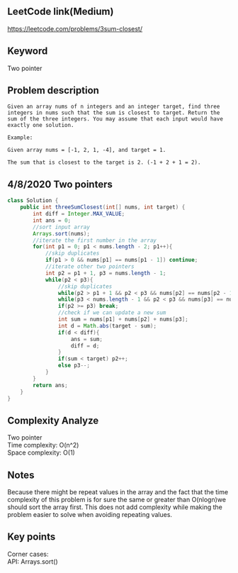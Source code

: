 ## LeetCode link(Medium)
https://leetcode.com/problems/3sum-closest/

## Keyword
Two pointer

## Problem description
```
Given an array nums of n integers and an integer target, find three integers in nums such that the sum is closest to target. Return the sum of the three integers. You may assume that each input would have exactly one solution.

Example:

Given array nums = [-1, 2, 1, -4], and target = 1.

The sum that is closest to the target is 2. (-1 + 2 + 1 = 2).
```
## 4/8/2020 Two pointers

```java
class Solution {
    public int threeSumClosest(int[] nums, int target) {
        int diff = Integer.MAX_VALUE;
        int ans = 0;
        //sort input array
        Arrays.sort(nums);
        //iterate the first number in the array
        for(int p1 = 0; p1 < nums.length - 2; p1++){
            //skip duplicates
            if(p1 > 0 && nums[p1] == nums[p1 - 1]) continue;
            //iterate other two pointers
            int p2 = p1 + 1, p3 = nums.length - 1;
            while(p2 < p3){
                //skip duplicates
                while(p2 > p1 + 1 && p2 < p3 && nums[p2] == nums[p2 - 1]) p2++;
                while(p3 < nums.length - 1 && p2 < p3 && nums[p3] == nums[p3 + 1]) p3--;
                if(p2 >= p3) break;
                //check if we can update a new sum
                int sum = nums[p1] + nums[p2] + nums[p3];
                int d = Math.abs(target - sum);
                if(d < diff){
                    ans = sum;
                    diff = d;
                }
                if(sum < target) p2++;
                else p3--;
            }
        }
        return ans;
    }
}
```

## Complexity Analyze
Two pointer\
Time complexity: O(n^2)\
Space complexity: O(1)

## Notes
Because there might be repeat values in the array and the fact that the time complexity of this problem is for sure the same or greater than O(nlogn)we should sort the array first. This does not add complexity while making the problem easier to solve when avoiding repeating values.

## Key points
Corner cases: \
API: Arrays.sort()

